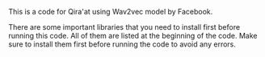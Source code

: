 This is a code for Qira'at using Wav2vec model by Facebook. 

There are some important libraries that you need to install first before running this code. All of them are listed at the beginning of the code. 
Make sure to install them first before running the code to avoid any errors. 

